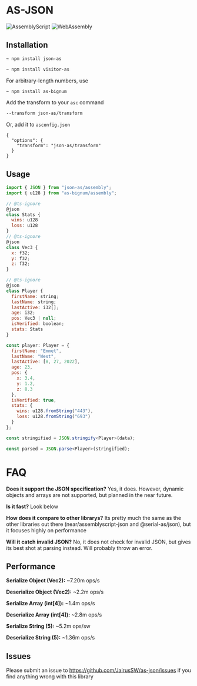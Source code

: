 # AS-JSON
![AssemblyScript](https://img.shields.io/badge/AssemblyScript-blue)
![WebAssembly](https://img.shields.io/badge/WebAssemby-purple)
## Installation

```bash
~ npm install json-as
```
```bash
~ npm install visitor-as
```

For arbitrary-length numbers, use

```bash
~ npm install as-bignum
```

Add the transform to your `asc` command

```bash
--transform json-as/transform
```

Or, add it to `asconfig.json`

```
{
  "options": {
    "transform": "json-as/transform"
  }
}
```

## Usage

```js
import { JSON } from "json-as/assembly";
import { u128 } from "as-bignum/assembly";

// @ts-ignore
@json
class Stats {
  wins: u128
  loss: u128
}
// @ts-ignore
@json
class Vec3 {
  x: f32;
  y: f32;
  z: f32;
}

// @ts-ignore
@json
class Player {
  firstName: string;
  lastName: string;
  lastActive: i32[];
  age: i32;
  pos: Vec3 | null;
  isVerified: boolean;
  stats: Stats
}

const player: Player = {
  firstName: "Emmet",
  lastName: "West",
  lastActive: [8, 27, 2022],
  age: 23,
  pos: {
    x: 3.4,
    y: 1.2,
    z: 8.3
  },
  isVerified: true,
  stats: {
    wins: u128.fromString("443"),
    loss: u128.fromString("693")
  }
};

const stringified = JSON.stringify<Player>(data);

const parsed = JSON.parse<Player>(stringified);
```

# FAQ

**Does it support the JSON specification?**
Yes, it does. However, dynamic objects and arrays are not supported, but planned in the near future.

**Is it fast?**
Look below

**How does it compare to other librarys?**
Its pretty much the same as the other libraries out there (near/assemblyscript-json and @serial-as/json), but it focuses highly on performance

**Will it catch invalid JSON?**
No, it does not check for invalid JSON, but gives its best shot at parsing instead. Will probably throw an error.

## Performance

**Serialize Object (Vec2):** ~7.20m ops/s

**Deserialize Object (Vec2):** ~2.2m ops/s

**Serialize Array (int[4]):** ~1.4m ops/s

**Deserialize Array (int[4]):** ~2.8m ops/s

**Serialize String (5):** ~5.2m ops/sw

**Deserialize String (5):** ~1.36m ops/s

## Issues

Please submit an issue to https://github.com/JairusSW/as-json/issues if you find anything wrong with this library